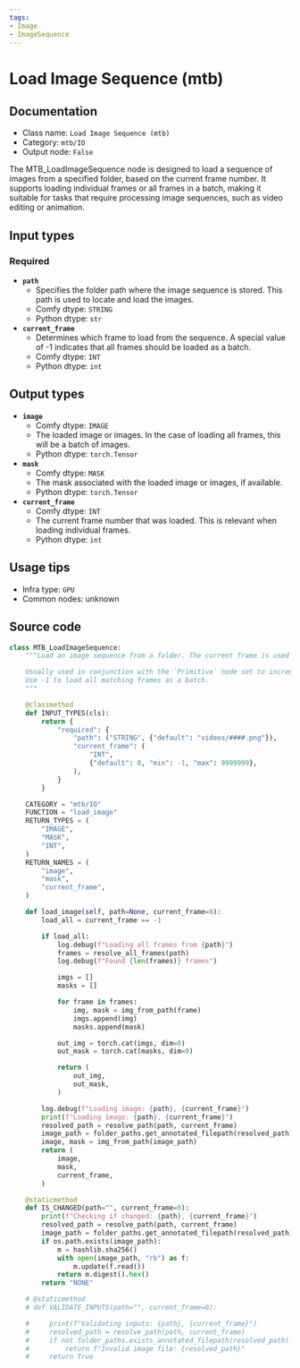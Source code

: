 ```yaml
---
tags:
- Image
- ImageSequence
---
```


# Load Image Sequence (mtb)
## Documentation
- Class name: `Load Image Sequence (mtb)`
- Category: `mtb/IO`
- Output node: `False`

The MTB_LoadImageSequence node is designed to load a sequence of images from a specified folder, based on the current frame number. It supports loading individual frames or all frames in a batch, making it suitable for tasks that require processing image sequences, such as video editing or animation.
## Input types
### Required
- **`path`**
    - Specifies the folder path where the image sequence is stored. This path is used to locate and load the images.
    - Comfy dtype: `STRING`
    - Python dtype: `str`
- **`current_frame`**
    - Determines which frame to load from the sequence. A special value of -1 indicates that all frames should be loaded as a batch.
    - Comfy dtype: `INT`
    - Python dtype: `int`
## Output types
- **`image`**
    - Comfy dtype: `IMAGE`
    - The loaded image or images. In the case of loading all frames, this will be a batch of images.
    - Python dtype: `torch.Tensor`
- **`mask`**
    - Comfy dtype: `MASK`
    - The mask associated with the loaded image or images, if available.
    - Python dtype: `torch.Tensor`
- **`current_frame`**
    - Comfy dtype: `INT`
    - The current frame number that was loaded. This is relevant when loading individual frames.
    - Python dtype: `int`
## Usage tips
- Infra type: `GPU`
- Common nodes: unknown


## Source code
```python
class MTB_LoadImageSequence:
    """Load an image sequence from a folder. The current frame is used to determine which image to load.

    Usually used in conjunction with the `Primitive` node set to increment to load a sequence of images from a folder.
    Use -1 to load all matching frames as a batch.
    """

    @classmethod
    def INPUT_TYPES(cls):
        return {
            "required": {
                "path": ("STRING", {"default": "videos/####.png"}),
                "current_frame": (
                    "INT",
                    {"default": 0, "min": -1, "max": 9999999},
                ),
            }
        }

    CATEGORY = "mtb/IO"
    FUNCTION = "load_image"
    RETURN_TYPES = (
        "IMAGE",
        "MASK",
        "INT",
    )
    RETURN_NAMES = (
        "image",
        "mask",
        "current_frame",
    )

    def load_image(self, path=None, current_frame=0):
        load_all = current_frame == -1

        if load_all:
            log.debug(f"Loading all frames from {path}")
            frames = resolve_all_frames(path)
            log.debug(f"Found {len(frames)} frames")

            imgs = []
            masks = []

            for frame in frames:
                img, mask = img_from_path(frame)
                imgs.append(img)
                masks.append(mask)

            out_img = torch.cat(imgs, dim=0)
            out_mask = torch.cat(masks, dim=0)

            return (
                out_img,
                out_mask,
            )

        log.debug(f"Loading image: {path}, {current_frame}")
        print(f"Loading image: {path}, {current_frame}")
        resolved_path = resolve_path(path, current_frame)
        image_path = folder_paths.get_annotated_filepath(resolved_path)
        image, mask = img_from_path(image_path)
        return (
            image,
            mask,
            current_frame,
        )

    @staticmethod
    def IS_CHANGED(path="", current_frame=0):
        print(f"Checking if changed: {path}, {current_frame}")
        resolved_path = resolve_path(path, current_frame)
        image_path = folder_paths.get_annotated_filepath(resolved_path)
        if os.path.exists(image_path):
            m = hashlib.sha256()
            with open(image_path, "rb") as f:
                m.update(f.read())
            return m.digest().hex()
        return "NONE"

    # @staticmethod
    # def VALIDATE_INPUTS(path="", current_frame=0):

    #     print(f"Validating inputs: {path}, {current_frame}")
    #     resolved_path = resolve_path(path, current_frame)
    #     if not folder_paths.exists_annotated_filepath(resolved_path):
    #         return f"Invalid image file: {resolved_path}"
    #     return True

```
